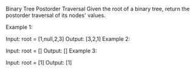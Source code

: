 ﻿Binary Tree Postorder Traversal
Given the root of a binary tree, return the postorder traversal of its nodes' values.

 

Example 1:


Input: root = [1,null,2,3]
Output: [3,2,1]
Example 2:

Input: root = []
Output: []
Example 3:

Input: root = [1]
Output: [1]